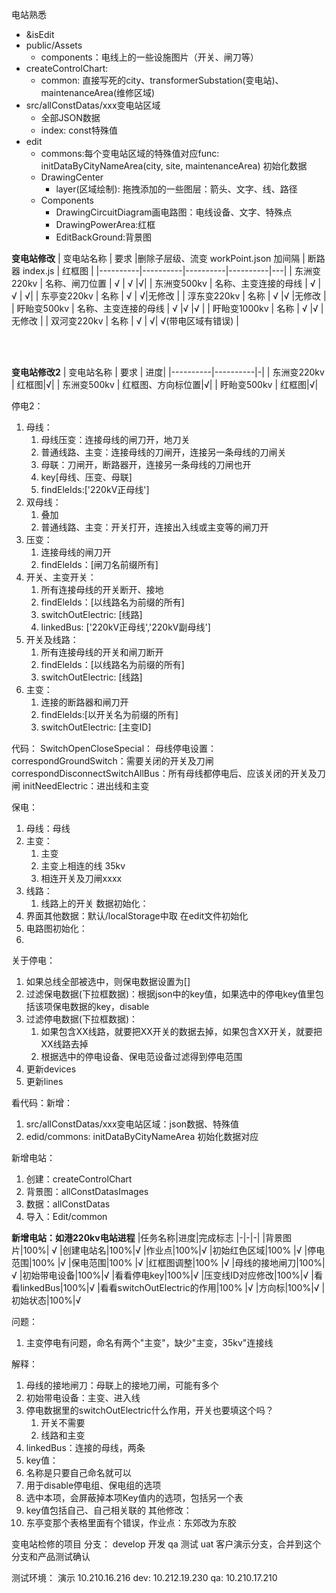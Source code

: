 电站熟悉
- &isEdit
- public/Assets
  - components：电线上的一些设施图片（开关、闸刀等）
- createControlChart:
  - common: 直接写死的city、transformerSubstation(变电站)、maintenanceArea(维修区域)
- src/allConstDatas/xxx变电站区域
  - 全部JSON数据
  - index: const特殊值
- edit
  - commons:每个变电站区域的特殊值对应func: initDataByCityNameArea(city, site, maintenanceArea) 初始化数据
  - DrawingCenter
    - layer(区域绘制): 拖拽添加的一些图层：箭头、文字、线、路径
  - Components
    - DrawingCircuitDiagram画电路图：电线设备、文字、特殊点
    - DrawingPowerArea:红框
    - EditBackGround:背景图


**变电站修改**
| 变电站名称 | 要求 |删除子层级、流变 workPoint.json 加间隔 | 断路器 index.js | 红框图 |
|----------|----------|----------|----------|---|
| 东洲变220kv  | 名称、闸刀位置 | √  | √  |√|
| 东洲变500kv   | 名称、主变连接的母线  | √ |√ | √|
| 东亭变220kv   | 名称 | √ | √|无修改 |
| 淳东变220kv   | 名称 | √  |√ |无修改 |
| 盱眙变500kv   | 名称、主变连接的母线 | √ |√ |√ |
| 盱眙变1000kv   | 名称 | √ |√ | 无修改 |
| 双河变220kv   | 名称 | √ | √|  √(带电区域有错误) |

<br>
<br>


**变电站修改2**
| 变电站名称 | 要求 | 进度|
|----------|----------|-|
| 东洲变220kv  | 红框图|√|
| 东洲变500kv  | 红框图、方向标位置|√|
| 盱眙变500kv  | 红框图|√|


停电2：
1. 母线：
   1. 母线压变：连接母线的闸刀开，地刀关
   2. 普通线路、主变：连接母线的刀闸开，连接另一条母线的刀闸关
   3. 母联：刀闸开，断路器开，连接另一条母线的刀闸也开
   4. key[母线、压变、母联]
   5. findEleIds:['220kV正母线']
2. 双母线：
   1. 叠加
   2. 普通线路、主变：开关打开，连接出入线或主变等的闸刀开
3. 压变：
   1. 连接母线的闸刀开 
   2. findEleIds：[闸刀名前缀所有]
4. 开关、主变开关：
   1. 所有连接母线的开关断开、接地 
   2. findEleIds：[以线路名为前缀的所有]
   3. switchOutElectric: [线路]
   4. linkedBus: ['220kV正母线','220kV副母线']
5. 开关及线路：
   1. 所有连接母线的开关和闸刀断开
   2. findEleIds：[以线路名为前缀的所有]
   3. switchOutElectric: [线路]
6. 主变：
   1. 连接的断路器和闸刀开
   2. findEleIds:[以开关名为前缀的所有]
   3. switchOutElectric: [主变ID]

代码：
SwitchOpenCloseSpecial：
母线停电设置：
correspondGroundSwitch：需要关闭的开关及刀闸
correspondDisconnectSwitchAllBus：所有母线都停电后、应该关闭的开关及刀闸
initNeedElectric：进出线和主变

保电：
1. 母线：母线
2. 主变：
   1. 主变
   2. 主变上相连的线 35kv
   3. 相连开关及刀闸xxxx
3. 线路：
   1. 线路上的开关
数据初始化：
1. 界面其他数据：默认/localStorage中取 在edit文件初始化
2. 电路图初始化：
3. 
关于停电：
1. 如果总线全部被选中，则保电数据设置为[]
2. 过滤保电数据(下拉框数据)：根据json中的key值，如果选中的停电key值里包括该项保电数据的key，disable
3. 过滤停电数据(下拉框数据)：
   1. 如果包含XX线路，就要把XX开关的数据去掉，如果包含XX开关，就要把XX线路去掉
   2. 根据选中的停电设备、保电范设备过滤得到停电范围
4. 更新devices
5. 更新lines

看代码：新增：
1. src/allConstDatas/xxx变电站区域：json数据、特殊值
2. edid/commons: initDataByCityNameArea 初始化数据对应

新增电站：
1. 创建：createControlChart
2. 背景图：allConstDatasImages
3. 数据：allConstDatas
4. 导入：Edit/common

**新增电站：如港220kv电站进程**
|任务名称|进度|完成标志
|-|-|-|
|背景图片|100%| √
|创建电站名|100%|√
|作业点|100%|√
|初始红色区域|100% |√
|停电范围|100% |√
|保电范围|100% |√
|红框图调整|100% |√
|母线的接地闸刀|100%|√
|初始带电设备|100%|√
|看看停电key|100%|√
|压变线ID对应修改|100%|√
|看看linkedBus|100%|√
|看看switchOutElectric的作用|100% |√
|方向标|100%|√
|初始状态|100%|√

问题：

1. 主变停电有问题，命名有两个"主变"，缺少"主变，35kv"连接线

解释：
1. 母线的接地闸刀：母联上的接地刀闸，可能有多个
7. 初始带电设备：主变、进入线
8. 停电数据里的switchOutElectric什么作用，开关也要填这个吗？
   1. 开关不需要
   2. 线路和主变
9.  linkedBus：连接的母线，两条
10. key值：
   1. 名称是只要自己命名就可以
   2. 用于disable停电组、保电组的选项
   3. 选中本项，会屏蔽掉本项Key值内的选项，包括另一个表
   4. key值包括自己、自己相关联的
其他修改：
1. 东亭变那个表格里面有个错误，作业点：东郊改为东胶

变电站检修的项目
分支：
develop 开发
qa 测试 
uat 客户演示分支，合并到这个分支和产品测试确认

测试环境：
演示 10.210.16.216 
dev: 10.212.19.230
 qa: 10.210.17.210 

